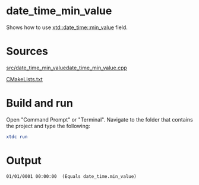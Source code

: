 # date_time_min_value

Shows how to use [xtd::date_time::min_value](../../../../src/xtd.core/include/xtd/date_time.h) field.

# Sources

[src/date_time_min_valuedate_time_min_value.cpp](src/date_time_min_value.cpp)

[CMakeLists.txt](CMakeLists.txt)

# Build and run

Open "Command Prompt" or "Terminal". Navigate to the folder that contains the project and type the following:

```cmake
xtdc run
```

# Output

```
01/01/0001 00:00:00  (Equals date_time.min_value)
```
